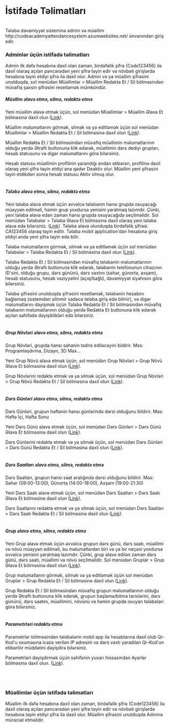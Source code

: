 # İstifadə Təlimatları
<br>
Tələbə davamiyyət sisteminə admin və müəllim http://codeacademyattendancesystem.azurewebsites.net/ ünvanından giriş edir.

### Adminlər üçün istifadə təlimatları

Admin ilk dəfə hesabına daxil olan zaman, birdəfəlik şifrə (Code123456) ilə daxil olaraq açılan pəncərədən yeni şifrə təyin edir və növbəti girişlərdə hesabına təyin etdiyi şifrə ilə daxil olur. Admin və ya müəllim şifrəsini unutduqda, sol menüdən Müəllimlər > Müəllim Redaktə Et / Sil bölməsindən müvafiq şəxsin şifrəsini resetləmək mümkündür.

##### Müəllim əlavə etmə, silmə, redaktə etmə

Yeni müəllim əlavə etmək üçün, sol menüdən Müəllimlər > Müəllim Əlavə Et bölməsinə daxil olun ([Link](http://codeacademyattendancesystem.azurewebsites.net/Adminpanel/Teachers/Create "Link")).

Müəllim məlumatlarını görmək, silmək və ya editləmək üçün sol menüdən Müəllimlər > Müəllim Redaktə Et / Sil bölməsinə daxil olun ([Link](http://codeacademyattendancesystem.azurewebsites.net/Adminpanel/Teachers "Link")).

Müəllim Redaktə Et / Sil bölməsindən müvafiq müəllimin məlumatlarının olduğu yerdə Ətraflı buttonuna klik edərək, müəllimin dərs dediyi grupları, hesab statusunu və digər məlumatlarını görə bilərsiniz.

Hesab statusu müəllimin profilinin yarandığı andan etibarən, profilinə daxil olaraq yeni şifrə təyin etdiyi ana qədər Deaktiv olur. Müəllim yeni şifrəsini təyin etdikdən sonra hesab statusu Aktiv olmuş olur.
<br><br>
##### Tələbə əlavə etmə, silmə, redaktə etmə

Yeni tələbə əlavə etmək üçün əvvəlcə tələbənin hansı grupda oxuyacağı müəyyən edilməli, həmin grup yoxdursa yenisini yaratmaq lazımdır. Çünki, yeni tələbə əlavə edən zaman hansı grupda oxuyacağıda seçilməlidir. Sol menüdən Tələbələr > Tələbə Əlavə Et bölməsinə daxil olaraq yeni tələbə əlavə edə bilərsiniz. ([Link](http://codeacademyattendancesystem.azurewebsites.net/Adminpanel/Students/Create "Link")). Tələbə əlavə olunduqda birdəfəlik şifrəsi CA123456 olaraq təyin edilir. Tələbə mobil application'dan hesabına giriş etdiyi anda yeni şifrə təyin edə bilir.

Tələbə məlumatlarını görmək, silmək və ya editləmək üçün sol menüdən Tələbələr > Tələbə Redaktə Et / Sil bölməsinə daxil olun ([Link](http://codeacademyattendancesystem.azurewebsites.net/Adminpanel/Students "Link")).

Tələbə Redaktə Et / Sil bölməsindən müvafiq tələbənin məlumatlarının olduğu yerdə Ətraflı buttonuna klik edərək, tələbənin telefonunun cihazının ID'sini, olduğu grupu, dərs gününü, dərs vaxtını (səhər, günorta, axşam), hesab statusunu, hesab vəziyyətini (açıq/bağlı), davamiyyət siyahısını görə bilərsiniz.

Tələbə şifrəsini unutduqda şifrəsini resetləmək, tələbənin hesabını bağlamaq (sistemdən silinmir sadəcə tələbə giriş edə bilmir), və digər məlumatlarını dəyişmək üçün Tələbə Redaktə Et / Sil bölməsindən müvafiq tələbənin məlumatlarının olduğu yerdə Redaktə Et buttonuna klik edərək açılan səhifədə dəyişiklikləri edə bilərsiniz.
<br><br>
##### Grup Növləri əlavə etmə, silmə, redaktə etmə

Grup Növləri, grupda hansı sahənin tədris ediləcəyini bildirir.
Məs: Programlaşdırma, Dizayn, 3D Max...

Yeni Grup Növü əlavə etmək üçün, sol menüdən Grup Növləri > Grup Növü Əlavə Et bölməsinə daxil olun ([Link](http://codeacademyattendancesystem.azurewebsites.net/Adminpanel/GroupTypes/Create "Link")).

Grup Növlərini redaktə etmək və ya silmək üçün, sol menüdən Grup Növləri > Grup Növü Redaktə Et / Sil bölməsinə daxil olun ([Link](http://codeacademyattendancesystem.azurewebsites.net/Adminpanel/GroupTypes "Link")).
<br><br>
##### Dərs Günləri əlavə etmə, silmə, redaktə etmə

Dərs Günləri, grupun həftənin hansı günlərində dərsi olduğunu bildirir.
Məs: Həftə İçi, Həftə Sonu

Yeni Dərs Günü əlavə etmək üçün, sol menüdən Dərs Günləri > Dərs Günü Əlavə Et bölməsinə daxil olun ([Link](http://codeacademyattendancesystem.azurewebsites.net/Adminpanel/GroupSchedule/Create "Link")).

Dərs Günlərini redaktə etmək və ya silmək üçün, sol menüdən Dərs Günləri > Dərs Günü Redaktə Et / Sil bölməsinə daxil olun ([Link](http://codeacademyattendancesystem.azurewebsites.net/Adminpanel/GroupSchedule "Link")).
<br><br>
##### Dərs Saatları əlavə etmə, silmə, redaktə etmə

Dərs Saatları, grupun hansı saat aralığında dərsi olduğunu bildirir.
Məs: Səhər (09:00-13:00), Günorta (14:00-18:00), Axşam (19:00-21:30)

Yeni Dərs Saatı əlavə etmək üçün, sol menüdən Dərs Saatları > Dərs Saatı Əlavə Et bölməsinə daxil olun ([Link](http://codeacademyattendancesystem.azurewebsites.net/Adminpanel/LessonTimes/Create "Link")).

Dərs Saatlarını redaktə etmək və ya silmək üçün, sol menüdən Dərs Saatları > Dərs Saatı Redaktə Et / Sil bölməsinə daxil olun ([Link](http://codeacademyattendancesystem.azurewebsites.net/Adminpanel/LessonTimes "Link")).
<br><br>
##### Grup əlavə etmə, silmə, redaktə etmə

Yeni Grup əlavə etmək üçün əvvəlcə grupun dərs günü, dərs saatı, müəllimi və növü müəyyən edilməli, bu məlumatlardan biri və ya bir neçəsi yoxdursa əvvəlcə yenisini yaratmaq lazımdır. Çünki, grup əlavə edilən zaman dərs günü, dərs saatı, müəllimi və növü seçilməlidir. Sol menüdən Gruplar > Grup Əlavə Et bölməsinə daxil olun ([Link](http://codeacademyattendancesystem.azurewebsites.net/Adminpanel/Groups/Create "Link")).

Grup məlumatlarını görmək, silmək və ya editləmək üçün sol menüdən Gruplar > Grup Redaktə Et / Sil bölməsinə daxil olun ([Link](http://codeacademyattendancesystem.azurewebsites.net/Adminpanel/Groups "Link")).

Grup Redaktə Et / Sil bölməsindən müvafiq grupun məlumatlarının olduğu yerdə Ətraflı buttonuna klik edərək, grupun başlama/bitmə tarixlərini, dərs gününü, dərs saatını, müəllimini, növünü və həmin grupda oxuyan tələbələri görə bilərsiniz.
<br><br>
##### Parametrləri redaktə etmə

Parametrlər bölməsindən tələbələrin mobil app ilə hesablarına daxil olub Qr-Kod'u oxumasına icazə verilən IP adresini və dərs vaxtı yaradılan Qr-Kod'un etibarlılır müddətini dəyişdirə bilərsiniz.

Parametrləri dəyişdirmək üçün səhifənin yuxarı hissəsindən Ayarlar bölməsinə daxil olun. ([Link](http://codeacademyattendancesystem.azurewebsites.net/Adminpanel/Settings/Edit/1 "Link")).
<br><br><br><br>
### Müəllimlər üçün istifadə təlimatları

Müəllim ilk dəfə hesabına daxil olan zaman, birdəfəlik şifrə (Code123456) ilə daxil olaraq açılan pəncərədən yeni şifrə təyin edir və növbəti girişlərdə hesabına təyin etdiyi şifrə ilə daxil olur. Müəllim şifrəsini unutduqda Adminə müraciət etməlidir.






















